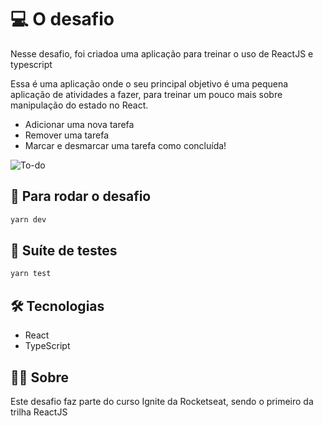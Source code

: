 
# 💻 O desafio

Nesse desafio, foi criadoa uma aplicação para treinar o uso de ReactJS e typescript

Essa é uma aplicação onde o seu principal objetivo é uma pequena aplicação de atividades a fazer, para treinar um pouco mais sobre manipulação do estado no React.

- Adicionar uma nova tarefa
- Remover uma tarefa
- Marcar e desmarcar uma tarefa como concluída!
 
![To-do](https://user-images.githubusercontent.com/61559973/134831607-5d819051-3c59-46e6-ab39-c1fe8b2c407d.jpg)

## 🎲 Para rodar o desafio

```bash
yarn dev
```

## 🧭 Suíte de testes

```bash
yarn test
```

## 🛠 Tecnologias
- React
- TypeScript

## 👨‍💻 Sobre
Este desafio faz parte do curso Ignite da Rocketseat, sendo o primeiro da trilha ReactJS
